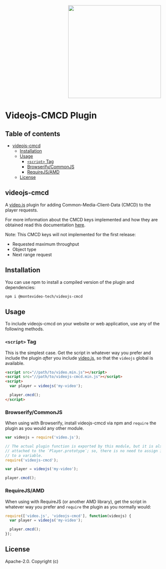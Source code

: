 <h3 align="right">
	<b>
	  <a href="https://montevideotech.dev/summer-camp-2023/"><img decoding="async" width="300"  src="https://montevideotech.dev/wp-content/uploads/2020/09/mvd-tech-02-1024x653.png" ></a><br>
  </b>
</h3>

<!-- START doctoc generated TOC please keep comment here to allow auto update -->
<!-- DON'T EDIT THIS SECTION, INSTEAD RE-RUN doctoc TO UPDATE -->
# Videojs-CMCD Plugin

## Table of contents
- [videojs-cmcd](#videojs-cmcd)
  - [Installation](#installation)
  - [Usage](#usage)
    - [`<script>` Tag](#script-tag)
    - [Browserify/CommonJS](#browserifycommonjs)
    - [RequireJS/AMD](#requirejsamd)
  - [License](#license)

<!-- END doctoc generated TOC please keep comment here to allow auto update -->

## videojs-cmcd

A [video.js][videojs] plugin for adding Common-Media-Client-Data (CMCD) to the player requests.

For more information about the CMCD keys implemented and how they are obtained read this documentation [here][wiki].

Note: 
This CMCD keys will not implemented for the first release:

- Requested maximum throughput
- Object type
- Next range request

## Installation

You can use npm to install a compiled version of the plugin and dependencies:

```sh
npm i @montevideo-tech/videojs-cmcd
```

## Usage

To include videojs-cmcd on your website or web application, use any of the following methods.

### `<script>` Tag

This is the simplest case. Get the script in whatever way you prefer and include the plugin _after_ you include [video.js][videojs], so that the `videojs` global is available.

```html
<script src="//path/to/video.min.js"></script>
<script src="//path/to/videojs-cmcd.min.js"></script>
<script>
  var player = videojs('my-video');

  player.cmcd();
</script>
```

### Browserify/CommonJS

When using with Browserify, install videojs-cmcd via npm and `require` the plugin as you would any other module.

```js
var videojs = require('video.js');

// The actual plugin function is exported by this module, but it is also
// attached to the `Player.prototype`; so, there is no need to assign it
// to a variable.
require('videojs-cmcd');

var player = videojs('my-video');

player.cmcd();
```

### RequireJS/AMD

When using with RequireJS (or another AMD library), get the script in whatever way you prefer and `require` the plugin as you normally would:

```js
require(['video.js', 'videojs-cmcd'], function(videojs) {
  var player = videojs('my-video');

  player.cmcd();
});
```

## License

Apache-2.0. Copyright (c)

[videojs]: http://videojs.com/
[wiki]: https://github.com/montevideo-tech/videojs-cmcd/wiki/CMCD-key-values-information